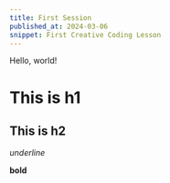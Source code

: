 ```yaml
---
title: First Session
published_at: 2024-03-06
snippet: First Creative Coding Lesson
---
```


Hello, world!

# This is h1

## This is h2

_underline_

**bold**
